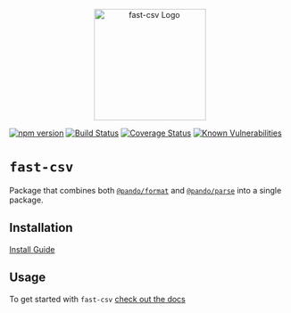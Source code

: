 <p align="center">
  <a href="https://c2fo.io/fast-csv" target="blank"><img src="https://c2fo.io/fast-csv/img/logo.svg" width="200" alt="fast-csv Logo" /></a>
</p>

[![npm version](https://img.shields.io/npm/v/fast-csv.svg)](https://www.npmjs.org/package/fast-csv)
[![Build Status](https://travis-ci.org/C2FO/fast-csv.svg?branch=master)](https://travis-ci.org/C2FO/fast-csv)
[![Coverage Status](https://coveralls.io/repos/github/C2FO/fast-csv/badge.svg?branch=master)](https://coveralls.io/github/C2FO/fast-csv?branch=master)
[![Known Vulnerabilities](https://snyk.io/test/github/C2FO/fast-csv/badge.svg?targetFile=package.json)](https://snyk.io/test/github/C2FO/fast-csv?targetFile=package.json)

# `fast-csv`

Package that combines both [`@pando/format`](https://c2fo.io/fast-csv/docs/formatting/getting-started) and [`@pando/parse`](https://c2fo.io/fast-csv/docs/parsing/getting-started) into a single package.

## Installation

[Install Guide](https://c2fo.io/fast-csv/docs/introduction/install)

## Usage

To get started with `fast-csv` [check out the docs](https://c2fo.io/fast-csv/docs/introduction/getting-started)
